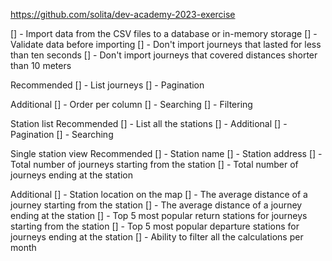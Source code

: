https://github.com/solita/dev-academy-2023-exercise

[] - Import data from the CSV files to a database or in-memory storage
[] - Validate data before importing
[] - Don't import journeys that lasted for less than ten seconds
[] - Don't import journeys that covered distances shorter than 10 meters

Recommended
[] - List journeys
[] - Pagination

Additional
[] - Order per column
[] - Searching
[] - Filtering

Station list
Recommended
[] - List all the stations
[] - Additional
[] - Pagination
[] - Searching

Single station view
Recommended
[] - Station name
[] - Station address
[] - Total number of journeys starting from the station
[] - Total number of journeys ending at the station

Additional
[] - Station location on the map
[] - The average distance of a journey starting from the station
[] - The average distance of a journey ending at the station
[] - Top 5 most popular return stations for journeys starting from the station
[] - Top 5 most popular departure stations for journeys ending at the station
[] - Ability to filter all the calculations per month
